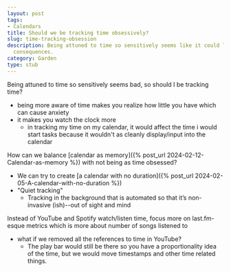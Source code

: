 ```yaml
---
layout: post
tags:
- Calendars
title: Should we be tracking time obsessively?
slug: time-tracking-obsession
description: Being attuned to time so sensitively seems like it could lead to negative
  consequences.
category: Garden
type: stub
---
```


Being attuned to time so sensitively seems bad, so should I be tracking time? 
* being more aware of time makes you realize how little you have which can cause anxiety
* it makes you watch the clock more
    * in tracking my time on my calendar, it would affect the time i would start tasks because it wouldn't as cleanly display/input into the calendar

How can we balance [calendar as memory]({% post_url 2024-02-12-Calendar-as-memory %}) with not being as time obsessed?
* We can try to create [a calendar with no duration]({% post_url 2024-02-05-A-calendar-with-no-duration %})
* "Quiet tracking"
    * Tracking in the background that is automated so that it’s non-invasive (ish)--out of sight and mind

Instead of YouTube and Spotify watch/listen time, focus more on last.fm-esque metrics which is more about number of songs listened to
* what if we removed all the references to time in YouTube? 
    * The play bar would still be there so you have a proportionality idea of the time, but we would move timestamps and other time related things.